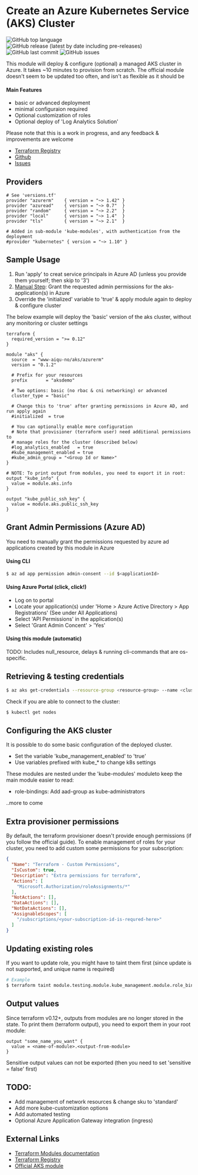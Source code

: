 # Create an Azure Kubernetes Service (AKS) Cluster
![GitHub top language](https://img.shields.io/github/languages/top/www-aiqu-no/terraform-azurerm-aks)
![GitHub release (latest by date including pre-releases)](https://img.shields.io/github/v/release/www-aiqu-no/terraform-azurerm-aks?include_prereleases)
![GitHub last commit](https://img.shields.io/github/last-commit/www-aiqu-no/terraform-azurerm-aks)
![GitHub issues](https://img.shields.io/github/issues/www-aiqu-no/terraform-azurerm-aks)

This module will deploy & configure (optional) a managed AKS cluster in Azure. It takes ~10 minutes to provision from scratch.
The official module doesn't seem to be updated too often, and isn't as flexible as it should be

#### Main Features
- basic or advanced deployment
- minimal configuraion required
- Optional customization of roles
- Optional deploy of 'Log Analytics Solution'

Please note that this is a work in progress, and any feedback & improvements are welcome

- [Terraform Registry](https://registry.terraform.io/modules/www-aiqu-no/aks/azurerm)
- [Github](https://github.com/www-aiqu-no/terraform-azurerm-aks)
- [Issues](https://github.com/www-aiqu-no/terraform-azurerm-aks/issues)

## Providers
```hcl
# See 'versions.tf'
provider "azurerm"    { version = "~> 1.42" }
provider "azuread"    { version = "~> 0.7"  }
provider "random"     { version = "~> 2.2"  }
provider "local"      { version = "~> 1.4"  }
provider "tls"        { version = "~> 2.1"  }

# Added in sub-module 'kube-modules', with authentication from the deployment
#provider "kubernetes" { version = "~> 1.10" }
```

## Sample Usage
1. Run 'apply' to creat service principals in Azure AD (unless you provide them yourself; then skip to '3')
2. [Manual Step](#grant): Grant the requested admin permissions for the aks-application(s) in Azure
3. Override the 'initialized' variable to 'true' & apply module again to deploy & configure cluster

The below example will deploy the 'basic' version of the aks cluster, without any monitoring or cluster settings
```hcl
terraform {
  required_version = ">= 0.12"
}

module "aks" {
  source  = "www-aiqu-no/aks/azurerm"
  version = "0.1.2"

  # Prefix for your resources
  prefix       = "aksdemo"

  # Two options: basic (no rbac & cni networking) or advanced
  cluster_type = "basic"

  # Change this to 'true' after granting permissions in Azure AD, and run apply again
  #initialized  = true

  # You can optionally enable more configuration
  # Note that provisioner (terraform user) need additional permissions to
  # manage roles for the cluster (described below)
  #log_analytics_enabled   = true
  #kube_management_enabled = true
  #kube_admin_group = "<Group Id or Name>"
}

# NOTE: To print output from modules, you need to export it in root:
output "kube_info" {
  value = module.aks.info
}

output "kube_public_ssh_key" {
  value = module.aks.public_ssh_key
}
```

## <a name="grant"></a>Grant Admin Permissions (Azure AD)
You need to manually grant the permissions requested by azure ad
applications created by this module in Azure

#### Using CLI
```bash
$ az ad app permission admin-consent --id $<applicationId>
```

#### Using Azure Portal (click, click!)
  - Log on to portal
  - Locate your application(s) under 'Home > Azure Active Directory > App Registrations' (See under All Applications)
  - Select 'API Permissions' in the application(s)
  - Select 'Grant Admin Concent' > 'Yes'

#### Using this module (automatic)
TODO: Includes null_resource, delays & running cli-commands that are os-specific.

## Retrieving & testing credentials
```bash
$ az aks get-credentials --resource-group <resource-group> --name <cluster-name> --admin
```

Check if you are able to connect to the cluster:
```bash
$ kubectl get nodes
```

## Configuring the AKS cluster
It is possible to do some basic configuration of the deployed cluster.
  - Set the variable 'kube_management_enabled' to 'true'
  - Use variables prefixed with kube_* to change k8s settings

These modules are nested under the 'kube-modules' moduleto keep the main module easier to read:
  - role-bindings: Add aad-group as kube-administrators

..more to come

## <a name="role_perm"></a>Extra provisioner permissions
By default, the terraform provisioner doesn't provide enough permissions (if you follow the official guide). To enable management of roles for your cluster, you need to add custom some permissions for your subscription:
```json
{
  "Name": "Terraform - Custom Permissions",
  "IsCustom": true,
  "Description": "Extra permissions for terraform",
  "Actions": [
    "Microsoft.Authorization/roleAssignments/*"
  ],
  "NotActions": [],
  "DataActions": [],
  "NotDataActions": [],
  "AssignableScopes": [
    "/subscriptions/<your-subscription-id-is-requred-here>"
  ]
}
```

## Updating existing roles
If you want to update role, you might have to taint them first (since update is not supported, and unique name is required)
```bash
# Example
$ terraform taint module.testing.module.kube_management.module.role_bindings.kubernetes_cluster_role_binding.<name-of-role-resource>[0]
```

## Output values
Since terraform v0.12+, outputs from modules are no longer stored in the state.
To print them (terraform output), you need to export them in your root module:
```hcl
output "some_name_you_want" {
  value = <name-of-module>.<output-from-module>
}
```
Sensitive output values can not be exported (then you need to set
'sensitive = false' first)

## TODO:
- Add management of network resources & change sku to 'standard'
- Add more kube-customization options
- Add automated testing
- Optional Azure Application Gateway integration (ingress)

## External Links
- [Terraform Modules documentation](https://www.terraform.io/docs/modules/index.html)
- [Terraform Registry](https://registry.terraform.io)
- [Official AKS module](https://registry.terraform.io/modules/Azure/aks/azurerm/2.0.0)
